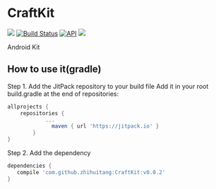 # CraftKit
[![](https://jitpack.io/v/zhihuitang/CraftKit.svg)](https://jitpack.io/#zhihuitang/CraftKit)  [![Build Status](https://travis-ci.org/zhihuitang/CraftKit.svg?branch=master)](https://travis-ci.org/zhihuitang/CraftKit) [![API](https://img.shields.io/badge/API-19%2B-brightgreen.svg?style=flat)](https://android-arsenal.com/api?level=19) [![](https://img.shields.io/badge/Author-ZhihuiTang-orange.svg)](https://img.shields.io/badge/Author-ZhihuiTang-orange.svg)

Android Kit

## How to use it(gradle)
Step 1. Add the JitPack repository to your build file
Add it in your root build.gradle at the end of repositories:
```groovy
allprojects {
    repositories {
		    ...
			  maven { url 'https://jitpack.io' }
		}
}
```
Step 2. Add the dependency
```groovy
dependencies {
   compile 'com.github.zhihuitang:CraftKit:v0.0.2'
}
```
